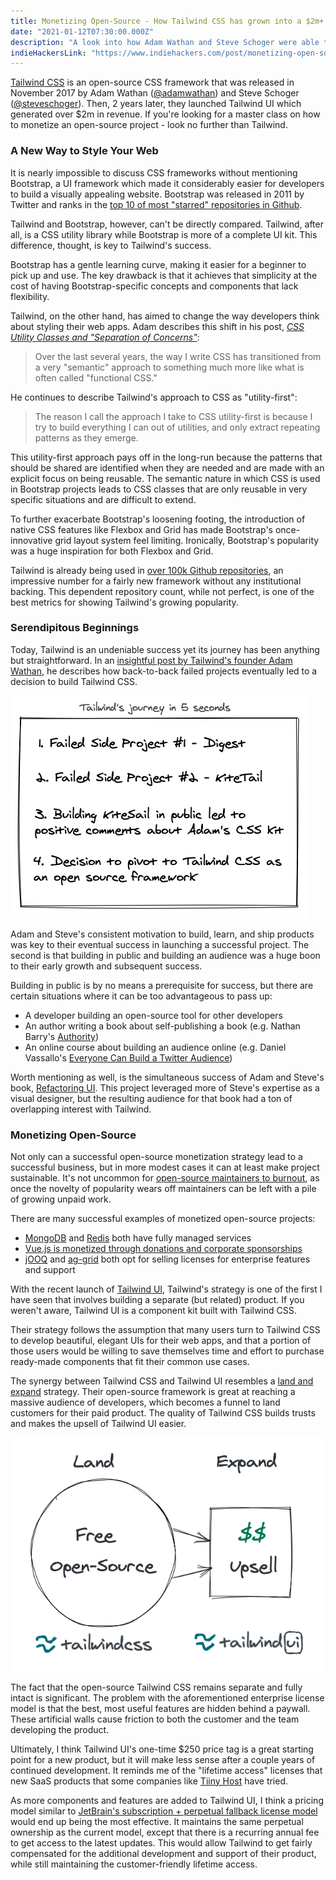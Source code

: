```yaml
---
title: Monetizing Open-Source - How Tailwind CSS has grown into a $2m+ business
date: "2021-01-12T07:30:00.000Z"
description: "A look into how Adam Wathan and Steve Schoger were able to turn a popular open-source framework into a profitable business"
indieHackersLink: "https://www.indiehackers.com/post/monetizing-open-source-how-tailwind-css-has-grown-into-a-2m-business-4ccd88e6ce"
---
```


[Tailwind CSS](https://tailwindcss.com/) is an open-source CSS framework that was released in November 2017 by Adam Wathan ([@adamwathan](https://twitter.com/adamwathan)) and Steve Schoger ([@steveschoger](https://twitter.com/steveschoger)). Then, 2 years later, they launched Tailwind UI which generated over $2m in revenue. If you're looking for a master class on how to monetize an open-source project - look no further than Tailwind.

### A New Way to Style Your Web

It is nearly impossible to discuss CSS frameworks without mentioning Bootstrap, a UI framework which made it considerably easier for developers to build a visually appealing website. Bootstrap was released in 2011 by Twitter and ranks in the [top 10 of most "starred" repositories in Github](https://github.com/search?o=desc&q=stars%3A>1&s=stars&type=Repositories).

Tailwind and Bootstrap, however, can't be directly compared. Tailwind, after all, is a CSS utility library while Bootstrap is more of a complete UI kit. This difference, thought, is key to Tailwind's success.

Bootstrap has a gentle learning curve, making it easier for a beginner to pick up and use. The key drawback is that it achieves that simplicity at the cost of having Bootstrap-specific concepts and components that lack flexibility.

Tailwind, on the other hand, has aimed to change the way developers think about styling their web apps. Adam describes this shift in his post, [*CSS Utility Classes and "Separation of Concerns"*](https://adamwathan.me/css-utility-classes-and-separation-of-concerns/):

> Over the last several years, the way I write CSS has transitioned from a very "semantic" approach to something much more like what is often called "functional CSS."

He continues to describe Tailwind's approach to CSS as "utility-first":

> The reason I call the approach I take to CSS utility-first is because I try to build everything I can out of utilities, and only extract repeating patterns as they emerge.

This utility-first approach pays off in the long-run because the patterns that should be shared are identified when they are needed and are made with an explicit focus on being reusable. The semantic nature in which CSS is used in Bootstrap projects leads to CSS classes that are only reusable in very specific situations and are difficult to extend.

To further exacerbate Bootstrap's loosening footing, the introduction of native CSS features like Flexbox and Grid has made Bootstrap's once-innovative grid layout system feel limiting. Ironically, Bootstrap's popularity was a huge inspiration for both Flexbox and Grid.

Tailwind is already being used in [over 100k Github repositories](https://github.com/tailwindlabs/tailwindcss/network/dependents), an impressive number for a fairly new framework without any institutional backing. This dependent repository count, while not perfect, is one of the best metrics for showing Tailwind's growing popularity.

### Serendipitous Beginnings

Today, Tailwind is an undeniable success yet its journey has been anything but straightforward. In an [insightful post by Tailwind's founder Adam Wathan](https://adamwathan.me/tailwindcss-from-side-project-byproduct-to-multi-mullion-dollar-business/), he describes how back-to-back failed projects eventually led to a decision to build Tailwind CSS.

![Tailwind's journey in 5 seconds](./Tailwind_5_sec_journey.png)

Adam and Steve's consistent motivation to build, learn, and ship products was key to their eventual success in launching a successful project. The second is that building in public and building an audience was a huge boon to their early growth and subsequent success.

Building in public is by no means a prerequisite for success, but there are certain situations where it can be too advantageous to pass up:

- A developer building an open-source tool for other developers
- An author writing a book about self-publishing a book (e.g. Nathan Barry's [Authority](https://nathanbarry.com/authority/))
- An online course about building an audience online (e.g. Daniel Vassallo's [Everyone Can Build a Twitter Audience](https://gumroad.com/l/twitter-audience))

Worth mentioning as well, is the simultaneous success of Adam and Steve's book, [Refactoring UI](https://refactoringui.com/book/). This project leveraged more of Steve's expertise as a visual designer, but the resulting audience for that book had a ton of overlapping interest with Tailwind.

### Monetizing Open-Source

Not only can a successful open-source monetization strategy lead to a successful business, but in more modest cases it can at least make project sustainable. It's not uncommon for [open-source maintainers to burnout](https://www.jeffgeerling.com/blog/2020/saying-no-burnout-open-source-maintainer), as once the novelty of popularity wears off maintainers can be left with a pile of growing unpaid work.

There are many successful examples of monetized open-source projects:

- [MongoDB](https://www.mongodb.com/pricing) and [Redis](https://redislabs.com/redis-enterprise-cloud/pricing/) both have fully managed services
- [Vue.js is monetized through donations and corporate sponsorships](https://www.indiehackers.com/podcast/078-evan-you-of-vue)
- [jOOQ](https://www.jooq.org/download/) and [ag-grid](https://www.ag-grid.com/license-pricing.php) both opt for selling licenses for enterprise features and support

With the recent launch of [Tailwind UI](https://tailwindui.com/components), Tailwind's strategy is one of the first I have seen that involves building a separate (but related) product. If you weren't aware, Tailwind UI is a component kit built with Tailwind CSS. 

Their strategy follows the assumption that many users turn to Tailwind CSS to develop beautiful, elegant UIs for their web apps, and that a portion of those users would be willing to save themselves time and effort to purchase ready-made components that fit their common use cases.

The synergy between Tailwind CSS and Tailwind UI resembles a [land and expand](https://saasx.com/2018/09/13/how-to-execute-a-saas-land-and-expand-strategy/) strategy. Their open-source framework is great at reaching a massive audience of developers, which becomes a funnel to land customers for their paid product. The quality of Tailwind CSS builds trusts and makes the upsell of Tailwind UI easier.

![Tailwind's land and expand strategy](./Tailwind_land_expand.png)

The fact that the open-source Tailwind CSS remains separate and fully intact is significant. The problem with the aforementioned enterprise license model is that the best, most useful features are hidden behind a paywall. These artificial walls cause friction to both the customer and the team developing the product.

Ultimately, I think Tailwind UI's one-time $250 price tag is a great starting point for a new product, but it will make less sense after a couple years of continued development. It reminds me of the "lifetime access" licenses that new SaaS products that some companies like [Tiiny Host](https://www.indiehackers.com/product/tiiny-host) have tried.

As more components and features are added to Tailwind UI, I think a pricing model similar to [JetBrain's subscription + perpetual fallback license model](https://sales.jetbrains.com/hc/en-gb/articles/206544679-What-is-our-licensing-model-) would end up being the most effective. It maintains the same perpetual ownership as the current model, except that there is a recurring annual fee to get access to the latest updates. This would allow Tailwind to get fairly compensated for the additional development and support of their product, while still maintaining the customer-friendly lifetime access.